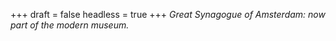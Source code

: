 
+++
draft = false
headless = true
+++
_Great Synagogue of Amsterdam: now part of the modern museum._
